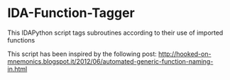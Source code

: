 IDA-Function-Tagger
===================

This IDAPython script tags subroutines according to their use of imported functions

This script has been inspired by the following post: http://hooked-on-mnemonics.blogspot.it/2012/06/automated-generic-function-naming-in.html
